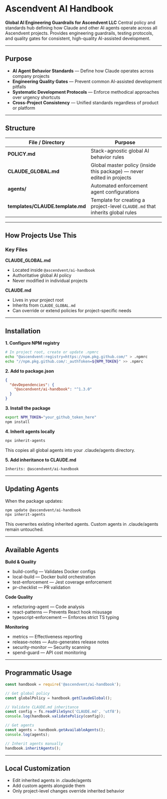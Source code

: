 # Ascendvent AI Handbook

**Global AI Engineering Guardrails for Ascendvent LLC**
Central policy and standards hub defining how Claude and other AI agents operate across all Ascendvent projects. Provides engineering guardrails, testing protocols, and quality gates for consistent, high-quality AI-assisted development.

---

## Purpose
* **AI Agent Behavior Standards** — Define how Claude operates across company projects
* **Engineering Quality Gates** — Prevent common AI-assisted development pitfalls
* **Systematic Development Protocols** — Enforce methodical approaches over urgency shortcuts
* **Cross-Project Consistency** — Unified standards regardless of product or platform

---

## Structure

| File / Directory                  | Purpose |
|-----------------------------------|---------|
| **POLICY.md**                     | Stack-agnostic global AI behavior rules |
| **CLAUDE_GLOBAL.md**              | Global master policy (inside this package) — never edited in projects |
| **agents/**                       | Automated enforcement agent configurations |
| **templates/CLAUDE.template.md**  | Template for creating a project-level `CLAUDE.md` that inherits global rules |

---

## How Projects Use This

### Key Files

**CLAUDE_GLOBAL.md**
* Located inside `@ascendvent/ai-handbook`
* Authoritative global AI policy
* Never modified in individual projects

**CLAUDE.md**
* Lives in your project root
* Inherits from `CLAUDE_GLOBAL.md`
* Can override or extend policies for project-specific needs

---

## Installation

**1. Configure NPM registry**
```bash
# In project root, create or update .npmrc
echo "@ascendvent:registry=https://npm.pkg.github.com/" > .npmrc
echo "//npm.pkg.github.com/:_authToken=${NPM_TOKEN}" >> .npmrc
```

**2. Add to package.json**
```json
{
  "devDependencies": {
    "@ascendvent/ai-handbook": "^1.3.0"
  }
}
```

**3. Install the package**
```bash
export NPM_TOKEN="your_github_token_here"
npm install
```

**4. Inherit agents locally**
```bash
npx inherit-agents
```

This copies all global agents into your .claude/agents directory.

**5. Add inheritance to CLAUDE.md**
```
Inherits: @ascendvent/ai-handbook
```

---

## Updating Agents

When the package updates:
```bash
npm update @ascendvent/ai-handbook
npx inherit-agents
```

This overwrites existing inherited agents. Custom agents in .claude/agents remain untouched.

---

## Available Agents

**Build & Quality**
* build-config — Validates Docker configs
* local-build — Docker build orchestration
* test-enforcement — Jest coverage enforcement
* pr-checklist — PR validation

**Code Quality**
* refactoring-agent — Code analysis
* react-patterns — Prevents React hook misusage
* typescript-enforcement — Enforces strict TS typing

**Monitoring**
* metrics — Effectiveness reporting
* release-notes — Auto-generates release notes
* security-monitor — Security scanning
* spend-guard — API cost monitoring

---

## Programmatic Usage

```javascript
const handbook = require('@ascendvent/ai-handbook');

// Get global policy
const globalPolicy = handbook.getClaudeGlobal();

// Validate CLAUDE.md inheritance
const config = fs.readFileSync('CLAUDE.md', 'utf8');
console.log(handbook.validatePolicy(config));

// Get agents
const agents = handbook.getAvailableAgents();
console.log(agents);

// Inherit agents manually
handbook.inheritAgents();
```

---

## Local Customization

* Edit inherited agents in .claude/agents
* Add custom agents alongside them
* Only project-level changes override inherited behavior